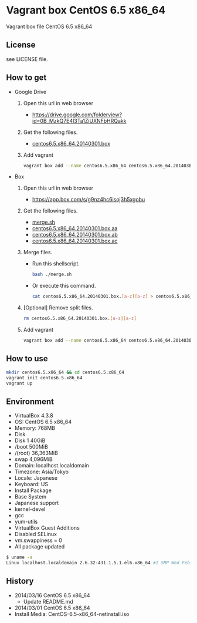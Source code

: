 Vagrant box CentOS 6.5 x86_64
====================

Vagrant box file CentOS 6.5 x86_64

License
------

see LICENSE file.

How to get
---------

- Google Drive
    1. Open this url  in web browser
        - https://drive.google.com/folderview?id=0B_MzkQ7E4I3Ta1ZiUXNFbHRQakk
    1. Get the following files.
        - [centos6.5.x86_64.20140301.box](https://drive.google.com/uc?id=0B_MzkQ7E4I3TUjhPY2x4dFFfLUU&export=download)
    1. Add vagrant

        ```bash
        vagrant box add --name centos6.5.x86_64 centos6.5.x86_64.20140301.box
        ```
- Box
    1. Open this url  in web browser
        - https://app.box.com/s/g9nz4hc6isoj3h5xgobu
    1. Get the following files.
        - [merge.sh](https://app.box.com/s/ku4dw6z8xj7tpr0b44v3)
        - [centos6.5.x86_64.20140301.box.aa](https://app.box.com/s/14cm4el44ga6ix4zmc18)
        - [centos6.5.x86_64.20140301.box.ab](https://app.box.com/s/c9bvbq4k0d8624hmsk05)
        - [centos6.5.x86_64.20140301.box.ac](https://app.box.com/s/5gk7ecvlzo3khb9x79cl)
    1. Merge files.
        - Run this shellscript.

            ```bash
            bash ./merge.sh
            ```
        - Or execute this command.

            ```bash
            cat centos6.5.x86_64.20140301.box.[a-z][a-z] > centos6.5.x86_64.20140301.box
            ```
    1. [Optional] Remove split files.

        ```bash
        rm centos6.5.x86_64.20140301.box.[a-z][a-z]
        ```
    1. Add vagrant

        ```bash
        vagrant box add --name centos6.5.x86_64 centos6.5.x86_64.20140301.box
        ```

How to use
---------

```bash
mkdir centos6.5.x86_64 && cd centos6.5.x86_64
vagrant init centos6.5.x86_64
vagrant up
```

Environment
-----------
- VirtualBox 4.3.8
- OS:       CentOS 6.5 x86_64
- Memory:   768MB
- Disk
 - Disk 1 40GiB
  - /boot       500MiB
  - /(root) 36,363MiB
  - swap     4,096MiB
- Domain:   localhost.localdomain
- Timezone: Asia/Tokyo
- Locale:   Japanese
- Keyboard: US
- Install Package
 - Base System
 - Japanese support
 - kernel-devel
 - gcc
 - yum-utils
 - VirtualBox Guest Additions
- Disabled SELinux
- vm.swappiness = 0
- All package updated

```bash
$ uname -a
Linux localhost.localdomain 2.6.32-431.1.5.1.el6.x86_64 #1 SMP Wed Feb 12 00:41:43 UTC 2014 x86_64 x86_64 x86_64 GNU/Linux
```

History
-------

- 2014/03/16 CentOS 6.5 x86_64
  - Update README.md
- 2014/03/01 CentOS 6.5 x86_64
 - Install Media: CentOS-6.5-x86_64-netinstall.iso

